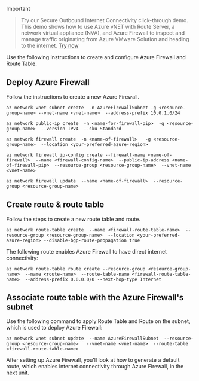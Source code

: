 ﻿> [!IMPORTANT]

> Try our Secure Outbound Internet Connectivity click-through demo. This demo shows how to use Azure vNET with Route Server, a network virtual appliance (NVA), and Azure Firewall to inspect and manage traffic originating from Azure VMware Solution and heading to the internet. [Try now](https://regale.cloud/microsoft/play/4174/secure-outbound-internet-connectivity#/0/0)

Use the following instructions to create and configure Azure Firewall and Route Table.

## Deploy Azure Firewall

Follow the instructions to create a new Azure Firewall.

```azurecli
az network vnet subnet create  -n AzureFirewallSubnet -g <resource-group-name> --vnet-name <vnet-name>  --address-prefix 10.0.1.0/24

az network public-ip create  -n <name-for-firewall-pip>  -g <resource-group-name>  --version IPv4  --sku Standard

az network firewall create  -n <name-of-firewall>   -g <resource-group-name>  --location <your-preferred-azure-region>

az network firewall ip-config create --firewall-name <name-of-firewall>  --name <firewall-config-name>  --public-ip-address <name-of-firewall-pip>  --resource-group <resource-group-name>  --vnet-name <vnet-name>  

az network firewall update  --name <name-of-firewall>  --resource-group <resource-group-name>  
```

## Create route & route table

Follow the steps to create a new route table and route.

```azurecli
az network route-table create  --name <firewall-route-table-name>  --resource-group <resource-group-name>  --location <your-preferred-azure-region> --disable-bgp-route-propagation true
```

The following route enables Azure Firewall to have direct internet connectivity:

```azurecli
az network route-table route create --resource-group <resource-group-name>  --name <route-name>  --route-table-name <firewall-route-table-name>  --address-prefix 0.0.0.0/0 --next-hop-type Internet 
```

## Associate route table with the Azure Firewall's subnet

Use the following command to apply Route Table and Route on the subnet, which is used to deploy Azure Firewall:

```azurecli
az network vnet subnet update  --name AzureFirewallSubnet  --resource-group <resource-group-name>   --vnet-name <vnet-name>  --route-table <firewall-route-table-name>
```

After setting up Azure Firewall, you'll look at how to generate a default route, which enables internet connectivity through Azure Firewall, in the next unit.
